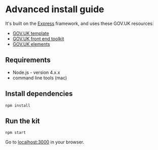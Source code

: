 # Advanced install guide

It's built on the [Express](http://expressjs.com/) framework, and uses these GOV.UK resources:

- [GOV.UK template](https://github.com/alphagov/govuk_template)
- [GOV.UK front end toolkit](https://github.com/alphagov/govuk_frontend_toolkit)
- [GOV.UK elements](https://github.com/alphagov/govuk_elements)

## Requirements

* Node.js - version 4.x.x
* command line tools (mac)

## Install dependencies

```
npm install
```

## Run the kit
```
npm start
```

Go to [localhost:3000](http://localhost:3000) in your browser.
